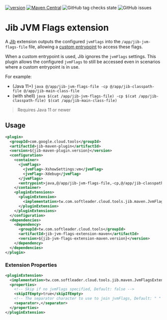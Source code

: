 [![version](https://img.shields.io/github/v/release/softleader/jib-jvm-flags-extension-maven?color=brightgreen&sort=semver)](https://github.com/softleader/jib-jvm-flags-extension-maven/releases/latest)
[![Maven Central](https://img.shields.io/maven-central/v/tw.com.softleader.cloud.tools/jib-jvm-flags-extension-maven?color=orange)](https://central.sonatype.com/search?q=g%3Atw.com.softleader.cloud.tools&smo=true&namespace=tw.com.softleader.cloud.tools)
![GitHub tag checks state](https://img.shields.io/github/checks-status/softleader/jib-jvm-flags-extension-maven/main)
![GitHub issues](https://img.shields.io/github/issues-raw/softleader/jib-jvm-flags-extension-maven)

# Jib JVM Flags extension

A [Jib](https://github.com/GoogleContainerTools/jib) extension outputs the configured `jvmFlags` into the `/app/jib-jvm-flags-file` file, allowing a [custom entrypoint](https://github.com/GoogleContainerTools/jib/tree/master/jib-maven-plugin#custom-container-entrypoint) to access these flags.

When a custom entrypoint is used, Jib ignores the `jvmFlags` settings. This plugin allows the configured `jvmFlags` to still be accessed even in scenarios where a custom entrypoint is in use. 

For example:

- (Java 11+) `java @/app/jib-jvm-flags-file -cp @/app/jib-classpath-file @/app/jib-main-class-file`
- (with shell) `java $(cat /app/jib-jvm-flags-file) -cp $(cat /app/jib-classpath-file) $(cat /app/jib-main-class-file)`

> Requires Java 11 or newer

## Usage

```xml
<plugin>
  <groupId>com.google.cloud.tools</groupId>
  <artifactId>jib-maven-plugin</artifactId>
  <version>${jib-maven-plugin.version}</version>
  <configuration>
    <container>
      <jvmFlags>
        <jvmFlag>-XshowSettings:vm</jvmFlag>
        <jvmFlag>-Xdebug</jvmFlag>
      </jvmFlags>
      <entrypoint>java,@/app/jib-jvm-flags-file,-cp,@/app/jib-classpath-file,@/app/jib-main-class-file</entrypoint>
    </container>
    <pluginExtensions>
      <pluginExtension>
        <implementation>tw.com.softleader.cloud.tools.jib.maven.JvmFlagsExtension</implementation>
      </pluginExtension>
    </pluginExtensions>
  </configuration>
  <dependencies>
    <dependency>
      <groupId>tw.com.softleader.cloud.tools</groupId>
      <artifactId>jib-jvm-flags-extension-maven</artifactId>
      <version>${jib-jvm-flags-extension-maven.version}</version>
    </dependency>
  </dependencies>
</plugin>
```

### Extension Properties 

```xml
<pluginExtension>
  <implementation>tw.com.softleader.cloud.tools.jib.maven.JvmFlagsExtension</implementation>
  <properties>
    <!-- Skip if no jvmFlags specified, Default: false -->
    <skipIfEmpty>true</skipIfEmpty>
    <!-- The separator character to use to join jvmFlags, Default: " " (space) --> 
    <separator>,</separator>
  </properties>
</pluginExtension>
```
